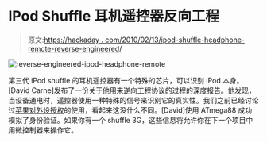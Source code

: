 # IPod Shuffle 耳机遥控器反向工程

> 原文:[https://hackaday . com/2010/02/13/ipod-shuffle-headphone-remote-reverse-engineered/](https://hackaday.com/2010/02/13/ipod-shuffle-headphone-remote-reverse-engineered/)

![](../Images/a37bec244282bebca92771c9e41e7188.png "reverse-engineered-ipod-headphone-remote")

第三代 iPod shuffle 的耳机遥控器有一个特殊的芯片，可以识别 iPod 本身。[David Carne]发布了一份关于他用来逆向工程协议的过程的深度报告。他发现，当设备通电时，遥控器使用一种特殊的信号来识别它的真实性。我们之前已经讨论过[苹果对外设授权](http://hackaday.com/2010/01/13/tricking-an-ipod-into-trusting-your-dock/)的使用，看起来这没什么不同。[David]使用 ATmega88 成功模拟了身份验证。如果你有一个 shuffle 3G，这些信息将允许你在下一个项目中用微控制器来操作它。